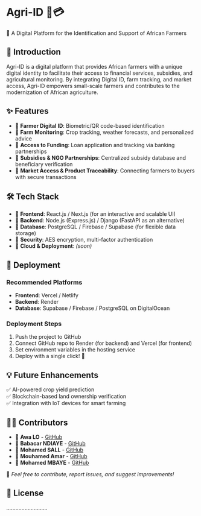 # Agri-ID 🌱💳  

🚀 A Digital Platform for the Identification and Support of African Farmers

## 📌 Introduction
Agri-ID is a digital platform that provides African farmers with a unique digital identity to facilitate their access to financial services, subsidies, and agricultural monitoring. By integrating Digital ID, farm tracking, and market access, Agri-ID empowers small-scale farmers and contributes to the modernization of African agriculture.

## ✨ Features
- 🔹 **Farmer Digital ID**: Biometric/QR code-based identification
- 🔹 **Farm Monitoring**: Crop tracking, weather forecasts, and personalized advice
- 🔹 **Access to Funding**: Loan application and tracking via banking partnerships
- 🔹 **Subsidies & NGO Partnerships**: Centralized subsidy database and beneficiary verification
- 🔹 **Market Access & Product Traceability**: Connecting farmers to buyers with secure transactions

## 🛠️ Tech Stack
- 📌 **Frontend**: React.js / Next.js (for an interactive and scalable UI)
- 📌 **Backend**: Node.js (Express.js) / Django (FastAPI as an alternative)
- 📌 **Database**: PostgreSQL / Firebase / Supabase (for flexible data storage)
- 📌 **Security**: AES encryption, multi-factor authentication
- 📌 **Cloud & Deployment**: *(soon)*

## 🚀 Deployment
### Recommended Platforms
- **Frontend**: Vercel / Netlify
- **Backend**: Render
- **Database**: Supabase / Firebase / PostgreSQL on DigitalOcean

### Deployment Steps
1. Push the project to GitHub
2. Connect GitHub repo to Render (for backend) and Vercel (for frontend)
3. Set environment variables in the hosting service
4. Deploy with a single click! 🚀

## 💡 Future Enhancements
✅ AI-powered crop yield prediction  
✅ Blockchain-based land ownership verification  
✅ Integration with IoT devices for smart farming  

## 🧑‍💻 Contributors
- 👤 **Awa LO** - [GitHub](#)
- 👤 **Babacar NDIAYE** - [GitHub](https://github.com/ndiaye47/)
- 👤 **Mohamed SALL** - [GitHub](https://github.com/medz1511)
- 👤 **Mouhamed Amar** - [GitHub](#)
- 👤 **Mohamed MBAYE** - [GitHub](#)

💬 *Feel free to contribute, report issues, and suggest improvements!*

## 📜 License
...........................
